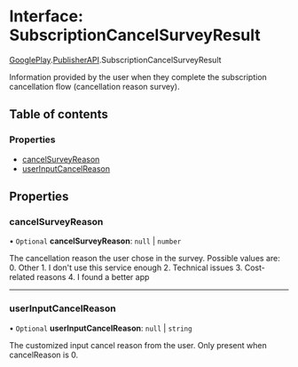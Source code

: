 # Interface: SubscriptionCancelSurveyResult

[GooglePlay](../modules/CdvPurchase.GooglePlay.md).[PublisherAPI](../modules/CdvPurchase.GooglePlay.PublisherAPI.md).SubscriptionCancelSurveyResult

Information provided by the user when they complete the subscription cancellation flow (cancellation reason survey).

## Table of contents

### Properties

- [cancelSurveyReason](CdvPurchase.GooglePlay.PublisherAPI.SubscriptionCancelSurveyResult.md#cancelsurveyreason)
- [userInputCancelReason](CdvPurchase.GooglePlay.PublisherAPI.SubscriptionCancelSurveyResult.md#userinputcancelreason)

## Properties

### cancelSurveyReason

• `Optional` **cancelSurveyReason**: ``null`` \| `number`

The cancellation reason the user chose in the survey. Possible values are: 0. Other 1. I don't use this service enough 2. Technical issues 3. Cost-related reasons 4. I found a better app

___

### userInputCancelReason

• `Optional` **userInputCancelReason**: ``null`` \| `string`

The customized input cancel reason from the user. Only present when cancelReason is 0.
